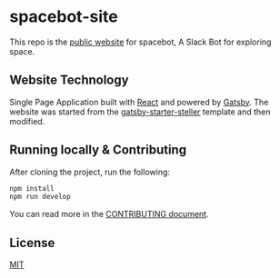 # spacebot-site

This repo is the [public website](https://slashspacebot.netlify.app/) for spacebot, A Slack Bot for exploring space.

## Website Technology

Single Page Application built with [React](https://reactjs.org/) and powered by [Gatsby](https://www.gatsbyjs.org/). The website was started from the [gatsby-starter-steller](https://github.com/codebushi/gatsby-starter-stellar) template and then modified.

## Running locally & Contributing

After cloning the project, run the following:

```bash
npm install
npm run develop
```

You can read more in the [CONTRIBUTING document](./.github/CONTRIBUTING.md).

## License

[MIT](https://github.com/atom/atom/blob/master/LICENSE.md)

